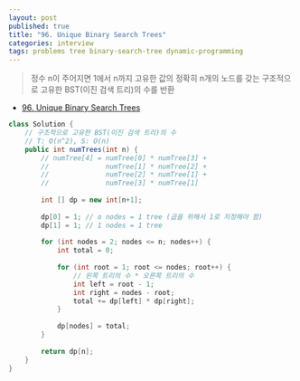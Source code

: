 ```yaml
---
layout: post
published: true
title: "96. Unique Binary Search Trees"
categories: interview
tags: problems tree binary-search-tree dynamic-programming
---
```


> 정수 n이 주어지면 1에서 n까지 고유한 값의 정확히 n개의 노드를 갖는 구조적으로 고유한 BST(이진 검색 트리)의 수를 반환

- [96. Unique Binary Search Trees](https://leetcode.com/problems/unique-binary-search-trees/)

```java
class Solution {
    // 구조적으로 고유한 BST(이진 검색 트리)의 수
    // T: O(n^2), S: O(n)
    public int numTrees(int n) {
        // numTree[4] = numTree[0] * numTree[3] + 
        //              numTree[1] * numTree[2] + 
        //              numTree[2] * numTree[1] + 
        //              numTree[3] * numTree[1]
        
        int [] dp = new int[n+1];
        
        dp[0] = 1; // o nodes = 1 tree (곱을 위해서 1로 지정해야 함)
        dp[1] = 1; // 1 nodes = 1 tree
        
        for (int nodes = 2; nodes <= n; nodes++) {
            int total = 0;
            
            for (int root = 1; root <= nodes; root++) {
                // 왼쪽 트리의 수 * 오른쪽 트리의 수
                int left = root - 1;
                int right = nodes - root;
                total += dp[left] * dp[right];
            }
            
            dp[nodes] = total; 
        }
        
        return dp[n];
    }
}
```